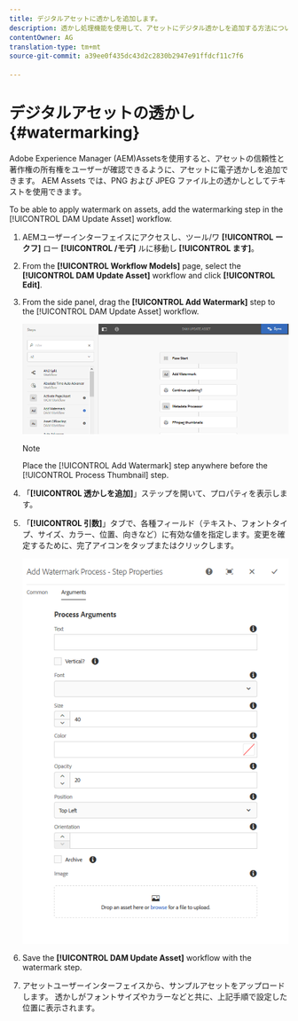 ```yaml
---
title: デジタルアセットに透かしを追加します。
description: 透かし処理機能を使用して、アセットにデジタル透かしを追加する方法について説明します。
contentOwner: AG
translation-type: tm+mt
source-git-commit: a39ee0f435dc43d2c2830b2947e91ffdcf11c7f6

---
```



# デジタルアセットの透かし {#watermarking}

Adobe Experience Manager (AEM)Assetsを使用すると、アセットの信頼性と著作権の所有権をユーザーが確認できるように、アセットに電子透かしを追加できます。 AEM Assets では、PNG および JPEG ファイル上の透かしとしてテキストを使用できます。

To be able to apply watermark on assets, add the watermarking step in the [!UICONTROL DAM Update Asset] workflow.

1. AEMユーザーインターフェイスにアクセスし、ツール/ワ **[!UICONTROL ークフ]** ロー **[!UICONTROL /モデ]** ルに移動し **[!UICONTROL ます]**。
1. From the **[!UICONTROL Workflow Models]** page, select the **[!UICONTROL DAM Update Asset]** workflow and click **[!UICONTROL Edit]**.

1. From the side panel, drag the **[!UICONTROL Add Watermark]** step to the [!UICONTROL DAM Update Asset] workflow.

   ![透かしを追加ステップをドラッグし、DAM更新アセットワークフローに追加します](assets/add_watermark_step_aem_assets.png)

   >[!NOTE]
   >
   >Place the [!UICONTROL Add Watermark] step anywhere before the [!UICONTROL Process Thumbnail] step.

1. 「**[!UICONTROL 透かしを追加]**」ステップを開いて、プロパティを表示します。
1. 「**[!UICONTROL 引数]**」タブで、各種フィールド（テキスト、フォントタイプ、サイズ、カラー、位置、向きなど）に有効な値を指定します。変更を確定するために、完了アイコンをタップまたはクリックします。

   ![Assets における「透かしを追加」ステップの引数の指定](assets/arguments_add_watermark_aem_assets.png)

1. Save the **[!UICONTROL DAM Update Asset]** workflow with the watermark step.
1. アセットユーザーインターフェイスから、サンプルアセットをアップロードします。 透かしがフォントサイズやカラーなどと共に、上記手順で設定した位置に表示されます。
